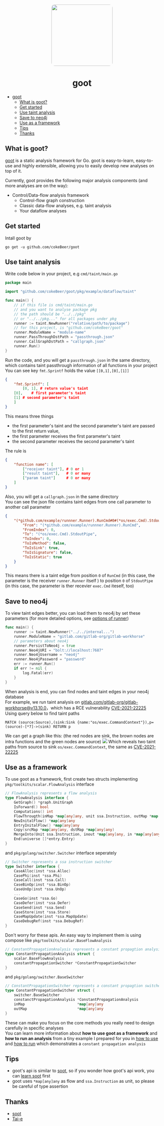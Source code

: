 <div align="center">
  <img src="goot-logo.png" height="200" style="border-radius:10px;">

 # goot
</div>

- [goot](#goot)
	- [What is goot?](#what-is-goot)
	- [Get started](#get-started)
	- [Use taint analysis](#use-taint-analysis)
	- [Save to neo4j](#save-to-neo4j)
	- [Use as a framework](#use-as-a-framework)
	- [Tips](#tips)
	- [Thanks](#thanks)
## What is goot?

[goot](https://github.com/cokeBeer/goot) is a static analysis framework for Go. goot is easy-to-learn, easy-to-use and highly extensible, allowing you to easily develop new analyses on top of it.

Currently, goot provides the following major analysis components (and more analyses are on the way):

- Control/Data-flow analysis framework
  - Control-flow graph construction
  - Classic data-flow analyses, e.g. taint analysis
  - Your dataflow analyses

## Get started

Intall goot by

```
go get -u github.com/cokeBeer/goot
```

##  Use taint analysis
Write code below in your project, e.g `cmd/taint/main.go`
```go
package main

import "github.com/cokeBeer/goot/pkg/example/dataflow/taint"

func main() {
	// if this file is cmd/taint/main.go
	// and you want to analyse package pkg
	// the path should be "../../pkg"
	// or "../../pkg..." for all packages under pkg
	runner := taint.NewRunner("relative/path/to/package")
	// for this project, is "github.com/cokeBeer/goot"
	runner.ModuleName = "module-name"
	runner.PassThroughDstPath = "passthrough.json"
	runner.CallGraphDstPath = "callgraph.json"
	runner.Run()
}
```
Run the code, and you will get a `passthrough.json` in the same directory, which contains taint passthrough information of all functions in your project\
You can see key `fmt.Sprintf` holds the value `[[0,1],[0],[1]]`
```json
{
    "fmt.Sprintf": [
        [0, 1], # return value's taint
	[0],    # first parameter's taint
	[1]	# second parameter's taint
    ]
}
```
This means three things
- the first parameter's taint and the second parameter's taint are passed to the first return value,
- the first parameter receives the first parameter's taint
- the second parameter receives the second parameter's taint

The rule is 
```json
{
	"function name": [ 
		["receiver taint"], # 0 or 1
		["result taint"],   # 0 or many
		["param taint"]     # 0 or many
	]
}
```
Also, you will get a `callgraph.json` in the same directory\
You can see the json file contains taint edges from one call parameter to another call parameter
```json
{
    "(*github.com/example/runnner.Runner).RunCmd#0#(*os/exec.Cmd).StdoutPipe#0": {
        "From": "(*github.com/example/runnner.Runner).RunCmd",
        "FromIndex": 0,
        "To": "(*os/exec.Cmd).StdoutPipe",
        "ToIndex": 0,
        "ToIsMethod": false,
        "ToIsSink": true,
        "ToIsSignature": false,
        "ToIsStatic": true
    }
}
```
This means there is a taint edge from position `0` of `RunCmd` (in this case, the parameter is the receiver `runner.Runner` itself ) to position `0` of `StdoutPipe` (in this case, the parameter is ther recevier `exec.Cmd` iteself, too)

## Save to neo4j
To view taint edges better, you can load them to neo4j by set these parameters (for more detailed options, see [options of runner](pkg/example/dataflow/taint/README.md))
```go
func main() {
	runner := taint.NewRunner("../../internal...")
	runner.ModuleName = "gitlab.com/gitlab-org/gitlab-workhorse"
	// parameters about neo4j
	runner.PersistToNeo4j = true
	runner.Neo4jURI = "bolt://localhost:7687"
	runner.Neo4jUsername = "neo4j"
	runner.Neo4jPassword = "password"
	err := runner.Run()
	if err != nil {
		log.Fatal(err)
	}
}
```
When analysis is end, you can find nodes and taint edges in your neo4j database\
For example, we run taint analysis on [gitlab.com/gitlab-org/gitlab-workhorse@v13.10.0](https://gitlab.com/gitlab-org/gitlab/-/tree/v13.10.0-ee/workhorse)，which has a RCE vulnerability [CVE-2021-22225](https://hackerone.com/reports/1154542)\
Using query below to find taint paths
```
MATCH (source:Source),(sink:Sink {name:"os/exec.CommandContext"}),p=(source)-[*7]->(sink) RETURN p
```
We can get a graph like this: (the red nodes are sink, the brown nodes are intra functions and the green nodes are source)
![](assets/images/workhorse.png)
Which reveals two taint paths from source to sink `os/exec.CommandContext`, the same as [CVE-2021-22225](https://hackerone.com/reports/1154542)
## Use as a framework
To use goot as a framework, first create two structs implementing  `pkg/toolkits/scalar.FlowAnalysis` interface

```go
// FlowAnalysis represents a flow analysis
type FlowAnalysis interface {
	GetGraph() *graph.UnitGraph
	IsForward() bool
	Computations() int
	FlowThrougth(inMap *map[any]any, unit ssa.Instruction, outMap *map[any]any)
	NewInitalFlow() *map[any]any
	EntryInitalFlow() *map[any]any
	Copy(srcMap *map[any]any, dstMap *map[any]any)
	MergeInto(Unit ssa.Instruction, inout *map[any]any, in *map[any]any)
	End(universe []*entry.Entry)
}
```

and `pkg/golang/switcher.Switcher` interface seperately

```go
// Switcher represents a ssa instruction switcher
type Switcher interface {
	CaseAlloc(inst *ssa.Alloc)
	CasePhi(inst *ssa.Phi)
	CaseCall(inst *ssa.Call)
	CaseBinOp(inst *ssa.BinOp)
	CaseUnOp(inst *ssa.UnOp)
	...
	CaseGo(inst *ssa.Go)
	CaseDefer(inst *ssa.Defer)
	CaseSend(inst *ssa.Send)
	CaseStore(inst *ssa.Store)
	CaseMapUpdate(inst *ssa.MapUpdate)
	CaseDebugRef(inst *ssa.DebugRef)
}
```

Don't worry for these apis. An easy way to implement them is using compose like `pkg/toolkits/scalar.BaseFlowAnalysis`

```go
// ConstantPropagationAnalysis represents a constant propagtion analysis
type ConstantPropagationAnalysis struct {
	scalar.BaseFlowAnalysis
	constantPropagationSwitcher *ConstantPropagationSwitcher
}
```

and `pkg/golang/switcher.BaseSwitcher`

```go
// ConstantPropagationSwitcher represents a constant propagtion switcher
type ConstantPropagationSwitcher struct {
	switcher.BaseSwitcher
	constanctPropagationAnalysis *ConstantPropagationAnalysis
	inMap                        *map[any]any
	outMap                       *map[any]any
}
```

These can make you focus on the core methods you really need to design carefully in specific analyses\
You can learn more information about **how to use goot as a framework** and **how to run an analysis** from a tiny example I prepared for you in [how to use](pkg/example/dataflow/constantpropagation) and [how to run](cmd/constantpropagationanalysis/) which demonstrates a `constant propagation analysis`


## Tips

- goot's api is similar to [soot](https://github.com/soot-oss/soot), so if you wonder how goot's api work, you can [learn soot](https://github.com/soot-oss/soot/wiki/Implementing-an-intra-procedural-data-flow-analysis-in-Soot) first
- goot uses `*map[any]any` as flow and `ssa.Instruction` as unit, so please be careful of type assertion

## Thanks

- [soot](https://github.com/soot-oss/soot)
- [Tai-e](https://github.com/pascal-lab/Tai-e)
